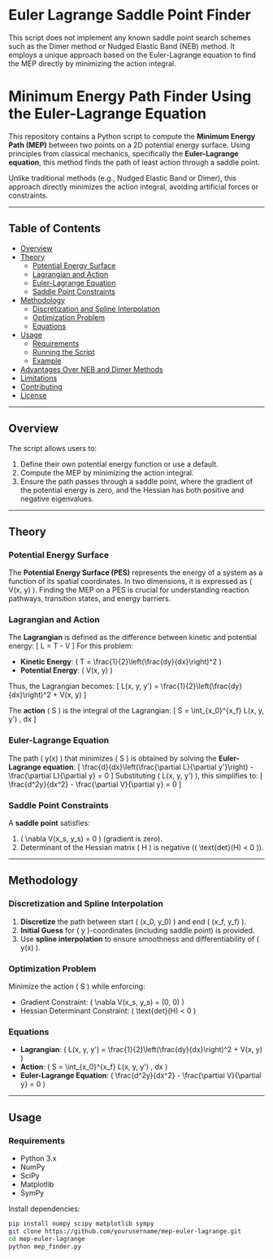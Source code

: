 # Euler Lagrange Saddle Point Finder
This script does not implement any known saddle point search schemes such as the Dimer method or Nudged Elastic Band (NEB) method. It employs a unique approach based on the Euler-Lagrange equation to find the MEP directly by minimizing the action integral.

# Minimum Energy Path Finder Using the Euler-Lagrange Equation

This repository contains a Python script to compute the **Minimum Energy Path (MEP)** between two points on a 2D potential energy surface. Using principles from classical mechanics, specifically the **Euler-Lagrange equation**, this method finds the path of least action through a saddle point.

Unlike traditional methods (e.g., Nudged Elastic Band or Dimer), this approach directly minimizes the action integral, avoiding artificial forces or constraints.

---

## Table of Contents
- [Overview](#overview)
- [Theory](#theory)
  - [Potential Energy Surface](#potential-energy-surface)
  - [Lagrangian and Action](#lagrangian-and-action)
  - [Euler-Lagrange Equation](#euler-lagrange-equation)
  - [Saddle Point Constraints](#saddle-point-constraints)
- [Methodology](#methodology)
  - [Discretization and Spline Interpolation](#discretization-and-spline-interpolation)
  - [Optimization Problem](#optimization-problem)
  - [Equations](#equations)
- [Usage](#usage)
  - [Requirements](#requirements)
  - [Running the Script](#running-the-script)
  - [Example](#example)
- [Advantages Over NEB and Dimer Methods](#advantages-over-neb-and-dimer-methods)
- [Limitations](#limitations)
- [Contributing](#contributing)
- [License](#license)

---

## Overview
The script allows users to:
1. Define their own potential energy function or use a default.
2. Compute the MEP by minimizing the action integral.
3. Ensure the path passes through a saddle point, where the gradient of the potential energy is zero, and the Hessian has both positive and negative eigenvalues.

---

## Theory

### Potential Energy Surface
The **Potential Energy Surface (PES)** represents the energy of a system as a function of its spatial coordinates. In two dimensions, it is expressed as \( V(x, y) \). Finding the MEP on a PES is crucial for understanding reaction pathways, transition states, and energy barriers.

### Lagrangian and Action
The **Lagrangian** is defined as the difference between kinetic and potential energy:
\[
L = T - V
\]
For this problem:
- **Kinetic Energy**: \( T = \frac{1}{2}\left(\frac{dy}{dx}\right)^2 \)
- **Potential Energy**: \( V(x, y) \)

Thus, the Lagrangian becomes:
\[
L(x, y, y') = \frac{1}{2}\left(\frac{dy}{dx}\right)^2 + V(x, y)
\]

The **action** \( S \) is the integral of the Lagrangian:
\[
S = \int_{x_0}^{x_f} L(x, y, y') \, dx
\]

### Euler-Lagrange Equation
The path \( y(x) \) that minimizes \( S \) is obtained by solving the **Euler-Lagrange equation**:
\[
\frac{d}{dx}\left(\frac{\partial L}{\partial y'}\right) - \frac{\partial L}{\partial y} = 0
\]
Substituting \( L(x, y, y') \), this simplifies to:
\[
\frac{d^2y}{dx^2} - \frac{\partial V}{\partial y} = 0
\]

### Saddle Point Constraints
A **saddle point** satisfies:
1. \( \nabla V(x_s, y_s) = 0 \) (gradient is zero).
2. Determinant of the Hessian matrix \( H \) is negative (\( \text{det}(H) < 0 \)).

---

## Methodology

### Discretization and Spline Interpolation
1. **Discretize** the path between start \( (x_0, y_0) \) and end \( (x_f, y_f) \).
2. **Initial Guess** for \( y \)-coordinates (including saddle point) is provided.
3. Use **spline interpolation** to ensure smoothness and differentiability of \( y(x) \).

### Optimization Problem
Minimize the action \( S \) while enforcing:
- Gradient Constraint: \( \nabla V(x_s, y_s) = (0, 0) \)
- Hessian Determinant Constraint: \( \text{det}(H) < 0 \)

### Equations
- **Lagrangian**: \( L(x, y, y') = \frac{1}{2}\left(\frac{dy}{dx}\right)^2 + V(x, y) \)
- **Action**: \( S = \int_{x_0}^{x_f} L(x, y, y') \, dx \)
- **Euler-Lagrange Equation**: \( \frac{d^2y}{dx^2} - \frac{\partial V}{\partial y} = 0 \)

---

## Usage

### Requirements
- Python 3.x
- NumPy
- SciPy
- Matplotlib
- SymPy

Install dependencies:
```bash
pip install numpy scipy matplotlib sympy
git clone https://github.com/yourusername/mep-euler-lagrange.git
cd mep-euler-lagrange
python mep_finder.py
